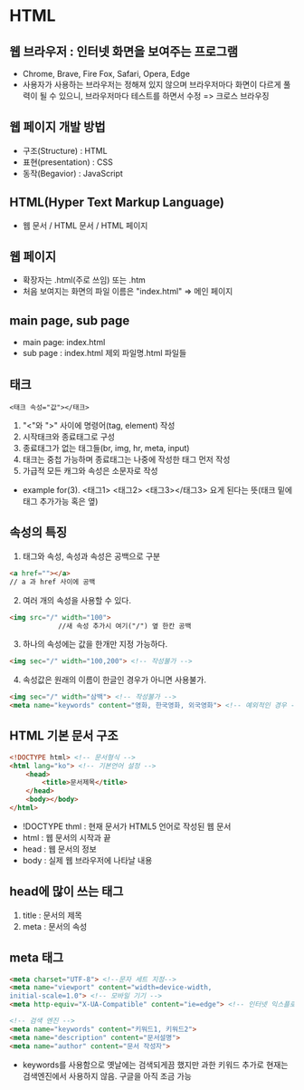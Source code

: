 # HTML

## 웹 브라우저 : 인터넷 화면을 보여주는 프로그램

- Chrome, Brave, Fire Fox, Safari, Opera, Edge
- 사용자가 사용하는 브라우저는 정해져 있지 않으며 브라우저마다 화면이 다르게 풀력이 될 수 있으니, 
  브라우저마다 테스트를 하면서 수정 
    => 크로스 브라우징


## 웹 페이지 개발 방법

- 구조(Structure) : HTML
- 표현(presentation) : CSS
- 동작(Begavior) : JavaScript

## HTML(Hyper Text Markup Language)

- 웹 문서 / HTML 문서 / HTML 페이지

## 웹 페이지

- 확장자는 .html(주로 쓰임) 또는 .htm
- 처음 보여지는 화면의 파일 이름은 "index.html" => 메인 페이지

## main page, sub page

- main page: index.html
- sub page : index.html 제외 파일명.html 파일들

## 태크

````(키보드 왼쪽 상단)
<태크 속성="값"></태크>
````

1. "<"와 ">" 사이에 명령어(tag, element) 작성
2. 시작태크와 종료태그로 구성
3. 종료태그가 없는 태그들(br, img, hr, meta, input)
4. 태크는 중첩 가능하며 종료태그는 나중에 작성한 태그 먼저 작성
5. 가급적 모든 캐그와 속성은 소문자로 작성

- example for(3).
<태그1>
    <태그2>
        <태그3></태그3> 요게 된다는 뜻(태크 밑에 태그 추가가능 혹은 옆)

## 속성의 특징

1. 태그와 속성, 속성과 속성은 공백으로 구분

```html
<a href=""></a>
// a 과 href 사이에 공백
```

2. 여러 개의 속성을 사용할 수 있다.

```html
<img src="/" width="100">
            //새 속성 추가시 여기("/") 옆 한칸 공백
```

3. 하나의 속성에는 값을 한개만 지정 가능하다.

```html
<img sec="/" width="100,200"> <!-- 작성불가 -->
```

4. 속성값은 원래의 이름이 한글인 경우가 아니면 사용불가.

```html
<img sec="/" width="삼백"> <!-- 작성불가 -->
<meta name="keywords" content="영화, 한국영화, 외국영화"> <!-- 예외적인 경우 -->
```

## HTML 기본 문서 구조

```html
<!DOCTYPE html> <!-- 문서형식 -->
<html lang="ko"> <!-- 기본언어 설정 -->
    <head>
        <title>문서제목</title>
    </head>
    <body></body>
</html>
```

- !DOCTYPE thml : 현재 문서가 HTML5 언어로 작성된 웹 문서
- html : 웹 문서의 시작과 끝
- head : 웹 문서의 정보
- body : 실제 웹 브라우저에 나타날 내용

## head에 많이 쓰는 태그

1. title : 문서의 제목
2. meta : 문서의 속성

## meta 태그

```html
<meta charset="UTF-8"> <!--문자 세트 지정-->
<meta name="viewport" content="width=device-width, 
initial-scale=1.0"> <!-- 모바일 기기 -->
<meta http-equiv="X-UA-Compatible" content="ie=edge"> <!-- 인터넷 익스플로러 -->

<!-- 검색 엔진 -->
<meta name="keywords" content="키워드1, 키워드2">
<meta name="description" content="문서설명">
<meta name="author" content="문서 작성자">
```

- keywords를 사용함으로 옛날에는 검색되게끔 했지만 과한 키워드 추가로 현재는 검색엔진에서 사용하지 않음. 구글을 아직 조금 가능